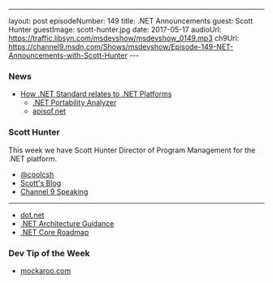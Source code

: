 ---
layout: post
episodeNumber: 149
title: .NET Announcements
guest: Scott Hunter
guestImage: scott-hunter.jpg
date: 2017-05-17
audioUrl: https://traffic.libsyn.com/msdevshow/msdevshow_0149.mp3
ch9Url: https://channel9.msdn.com/Shows/msdevshow/Episode-149-NET-Announcements-with-Scott-Hunter
--- 

### News

 - [How .NET Standard relates to .NET Platforms](https://gist.github.com/davidfowl/8939f305567e1755412d6dc0b8baf1b7)
   - [.NET Portability Analyzer](https://github.com/Microsoft/dotnet-apiport)
   - [apisof.net](http://apisof.net/)

### Scott Hunter

This week we have Scott Hunter Director of Program Management for the .NET platform.

 - [@coolcsh](https://twitter.com/coolcsh)
 - [Scott's Blog](https://blogs.msdn.microsoft.com/scothu/)
 - [Channel 9 Speaking](https://channel9.msdn.com/events/speakers/Scott-Hunter)

---------------------------------------------------------------------------

 - [dot.net](http://dot.net)
 - [.NET Architecture Guidance](https://www.microsoft.com/net/architecture)
 - [.NET Core Roadmap](https://github.com/dotnet/core/blob/master/roadmap.md)

### Dev Tip of the Week

 - [mockaroo.com](https://www.mockaroo.com/)